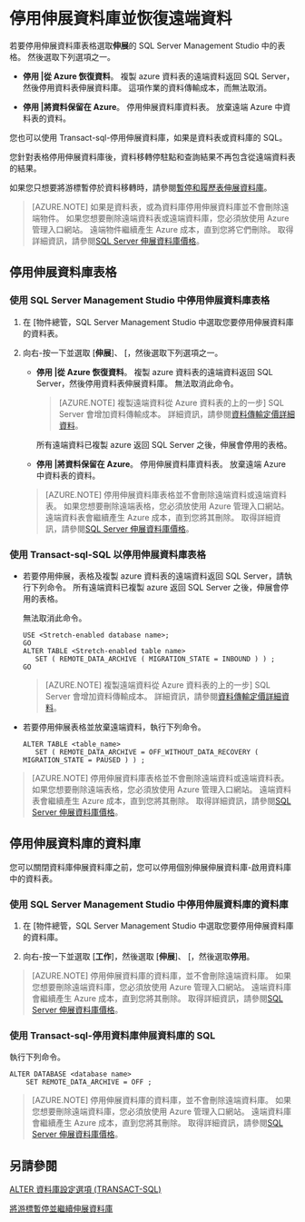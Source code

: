 <properties
    pageTitle="停用伸展資料庫並恢復遠端資料 |Microsoft Azure"
    description="瞭解如何停用伸展資料庫表格，您也可以選擇恢復遠端資料。"
    services="sql-server-stretch-database"
    documentationCenter=""
    authors="douglaslMS"
    manager="jhubbard"
    editor=""/>

<tags
    ms.service="sql-server-stretch-database"
    ms.workload="data-management"
    ms.tgt_pltfrm="na"
    ms.devlang="na"
    ms.topic="article"
    ms.date="08/05/2016"
    ms.author="douglasl"/>

# <a name="disable-stretch-database-and-bring-back-remote-data"></a>停用伸展資料庫並恢復遠端資料

若要停用伸展資料庫表格選取**伸展**的 SQL Server Management Studio 中的表格。 然後選取下列選項之一。

-   **停用 |從 Azure 恢復資料**。 複製 azure 資料表的遠端資料返回 SQL Server，然後停用資料表伸展資料庫。 這項作業的資料傳輸成本，而無法取消。

-   **停用 |將資料保留在 Azure**。 停用伸展資料庫資料表。  放棄遠端 Azure 中資料表的資料。

您也可以使用 Transact-sql\-停用伸展資料庫，如果是資料表或資料庫的 SQL。

您針對表格停用伸展資料庫後，資料移轉停駐點和查詢結果不再包含從遠端資料表的結果。

如果您只想要將游標暫停於資料移轉時，請參閱[暫停和履歷表伸展資料庫](sql-server-stretch-database-pause.md)。

>   [AZURE.NOTE] 如果是資料表，或為資料庫停用伸展資料庫並不會刪除遠端物件。 如果您想要刪除遠端資料表或遠端資料庫，您必須放使用 Azure 管理入口網站。 遠端物件繼續產生 Azure 成本，直到您將它們刪除。 取得詳細資訊，請參閱[SQL Server 伸展資料庫價格](https://azure.microsoft.com/pricing/details/sql-server-stretch-database/)。

## <a name="disable-stretch-database-for-a-table"></a>停用伸展資料庫表格

### <a name="use-sql-server-management-studio-to-disable-stretch-database-for-a-table"></a>使用 SQL Server Management Studio 中停用伸展資料庫表格

1.  在 [物件總管，SQL Server Management Studio 中選取您要停用伸展資料庫的資料表。

2.  向右\-按一下並選取 [**伸展**]、 [，然後選取下列選項之一。

    -   **停用 |從 Azure 恢復資料**。 複製 azure 資料表的遠端資料返回 SQL Server，然後停用資料表伸展資料庫。 無法取消此命令。

        >   [AZURE.NOTE] 複製遠端資料從 Azure 資料表的上的一步] SQL Server 會增加資料傳輸成本。 詳細資訊，請參閱[資料傳輸定價詳細資料](https://azure.microsoft.com/pricing/details/data-transfers/)。

        所有遠端資料已複製 azure 返回 SQL Server 之後，伸展會停用的表格。

    -   **停用 |將資料保留在 Azure**。 停用伸展資料庫資料表。  放棄遠端 Azure 中資料表的資料。

    >   [AZURE.NOTE] 停用伸展資料庫表格並不會刪除遠端資料或遠端資料表。 如果您想要刪除遠端表格，您必須放使用 Azure 管理入口網站。 遠端資料表會繼續產生 Azure 成本，直到您將其刪除。 取得詳細資訊，請參閱[SQL Server 伸展資料庫價格](https://azure.microsoft.com/pricing/details/sql-server-stretch-database/)。

### <a name="use-transact-sql-to-disable-stretch-database-for-a-table"></a>使用 Transact-sql\-SQL 以停用伸展資料庫表格

-   若要停用伸展，表格及複製 azure 資料表的遠端資料返回 SQL Server，請執行下列命令。 所有遠端資料已複製 azure 返回 SQL Server 之後，伸展會停用的表格。

    無法取消此命令。

    ```tsql
    USE <Stretch-enabled database name>;
    GO
    ALTER TABLE <Stretch-enabled table name>  
       SET ( REMOTE_DATA_ARCHIVE ( MIGRATION_STATE = INBOUND ) ) ;
    GO
    ```
    >   [AZURE.NOTE] 複製遠端資料從 Azure 資料表的上的一步] SQL Server 會增加資料傳輸成本。 詳細資訊，請參閱[資料傳輸定價詳細資料](https://azure.microsoft.com/pricing/details/data-transfers/)。

-   若要停用伸展表格並放棄遠端資料，執行下列命令。

    ```tsql
    ALTER TABLE <table_name>
       SET ( REMOTE_DATA_ARCHIVE = OFF_WITHOUT_DATA_RECOVERY ( MIGRATION_STATE = PAUSED ) ) ;
    ```

>   [AZURE.NOTE] 停用伸展資料庫表格並不會刪除遠端資料或遠端資料表。 如果您想要刪除遠端表格，您必須放使用 Azure 管理入口網站。 遠端資料表會繼續產生 Azure 成本，直到您將其刪除。 取得詳細資訊，請參閱[SQL Server 伸展資料庫價格](https://azure.microsoft.com/pricing/details/sql-server-stretch-database/)。

## <a name="disable-stretch-database-for-a-database"></a>停用伸展資料庫的資料庫
您可以關閉資料庫伸展資料庫之前，您可以停用個別伸展伸展資料庫\-啟用資料庫中的資料表。

### <a name="use-sql-server-management-studio-to-disable-stretch-database-for-a-database"></a>使用 SQL Server Management Studio 中停用伸展資料庫的資料庫

1.  在 [物件總管，SQL Server Management Studio 中選取您要停用伸展資料庫的資料庫。

2.  向右\-按一下並選取 [**工作**]，然後選取 [**伸展**]、 [，然後選取**停用**。

>   [AZURE.NOTE] 停用伸展資料庫的資料庫，並不會刪除遠端資料庫。 如果您想要刪除遠端資料庫，您必須放使用 Azure 管理入口網站。 遠端資料庫會繼續產生 Azure 成本，直到您將其刪除。 取得詳細資訊，請參閱[SQL Server 伸展資料庫價格](https://azure.microsoft.com/pricing/details/sql-server-stretch-database/)。

### <a name="use-transact-sql-to-disable-stretch-database-for-a-database"></a>使用 Transact-sql\-停用資料庫伸展資料庫的 SQL
執行下列命令。

```tsql
ALTER DATABASE <database name>
    SET REMOTE_DATA_ARCHIVE = OFF ;
```

>   [AZURE.NOTE] 停用伸展資料庫的資料庫，並不會刪除遠端資料庫。 如果您想要刪除遠端資料庫，您必須放使用 Azure 管理入口網站。 遠端資料庫會繼續產生 Azure 成本，直到您將其刪除。 取得詳細資訊，請參閱[SQL Server 伸展資料庫價格](https://azure.microsoft.com/pricing/details/sql-server-stretch-database/)。

## <a name="see-also"></a>另請參閱

[ALTER 資料庫設定選項 (TRANSACT-SQL)](https://msdn.microsoft.com/library/bb522682.aspx)

[將游標暫停並繼續伸展資料庫](sql-server-stretch-database-pause.md)
